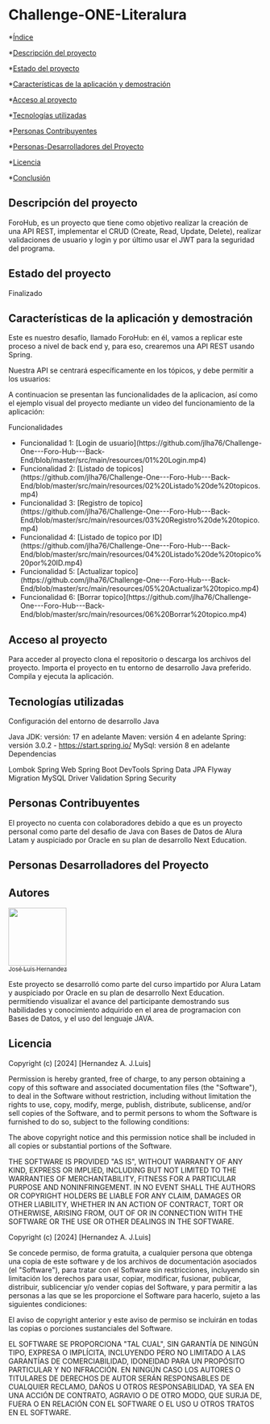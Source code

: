# Challenge-ONE-Literalura

*[Índice](#índice)

*[Descripción del proyecto](#descripción-del-proyecto)

*[Estado del proyecto](#Estado-del-proyecto)

*[Características de la aplicación y demostración](#Características-de-la-aplicación-y-demostración)

*[Acceso al proyecto](#acceso-proyecto)

*[Tecnologías utilizadas](#tecnologías-utilizadas)

*[Personas Contribuyentes](#personas-contribuyentes)

*[Personas-Desarrolladores del Proyecto](#personas-desarrolladores)

*[Licencia](#licencia)

*[Conclusión](#conclusión)



<h2 id=#descripción-del-proyecto> Descripción del proyecto </h2>
<p>
ForoHub, es un proyecto que tiene como objetivo realizar la creación de una API REST, implementar el CRUD (Create, Read, Update, Delete), 
realizar validaciones de usuario y login y por último usar el JWT para la seguridad del programa.
</p>

<h2 id=#Estado-del-proyecto> Estado del proyecto </h2>
<p>
Finalizado
</p>

<h2 id=##Características-de-la-aplicación-y-demostración> Características de la aplicación y demostración </h2>
<p>

Este es nuestro desafío, llamado ForoHub: en él, vamos a replicar este proceso a nivel de back end y, para eso, crearemos una API REST usando Spring.

Nuestra API se centrará específicamente en los tópicos, y debe permitir a los usuarios:

A continuacion se presentan las funcionalidades de la aplicacion, así como el ejemplo visual del proyecto mediante un video del funcionamiento de la aplicación:

Funcionalidades

<ul>
<li>Funcionalidad 1: [Login de usuario](https://github.com/jlha76/Challenge-One---Foro-Hub---Back-End/blob/master/src/main/resources/01%20Login.mp4)</li>
<li>Funcionalidad 2: [Listado de topicos](https://github.com/jlha76/Challenge-One---Foro-Hub---Back-End/blob/master/src/main/resources/02%20Listado%20de%20topicos.mp4)</li>
<li>Funcionalidad 3: [Registro de topico](https://github.com/jlha76/Challenge-One---Foro-Hub---Back-End/blob/master/src/main/resources/03%20Registro%20de%20topico.mp4)</li>
<li>Funcionalidad 4: [Listado de topico por ID](https://github.com/jlha76/Challenge-One---Foro-Hub---Back-End/blob/master/src/main/resources/04%20Listado%20de%20topico%20por%20ID.mp4)</li>
<li>Funcionalidad 5: [Actualizar topico](https://github.com/jlha76/Challenge-One---Foro-Hub---Back-End/blob/master/src/main/resources/05%20Actualizar%20topico.mp4)</li>
<li>Funcionalidad 6: [Borrar topico](https://github.com/jlha76/Challenge-One---Foro-Hub---Back-End/blob/master/src/main/resources/06%20Borrar%20topico.mp4)</li>
</ul>

</p>

<h2 id=#acceso-proyecto> Acceso al proyecto </h2>
<p>
Para acceder al proyecto clona el repositorio o descarga los archivos del proyecto. Importa el proyecto en tu entorno de desarrollo Java preferido. Compila y ejecuta la aplicación.
</p>

<h2 id=##tecnologías-utilizadas> Tecnologías utilizadas </h2>
<p>
  Configuración del entorno de desarrollo Java

Java JDK: versión: 17 en adelante
Maven: versión 4 en adelante
Spring: versión 3.0.2 - https://start.spring.io/
MySql: versión 8 en adelante
Dependencias

Lombok
Spring Web
Spring Boot DevTools
Spring Data JPA
Flyway Migration
MySQL Driver
Validation
Spring Security
</p>

<h2 id=#personas-contribuyentes> Personas Contribuyentes </h2>
<p>
  El proyecto no cuenta con colaboradores debido a que es un proyecto personal como parte del desafio de Java con Bases de Datos de Alura Latam y auspiciado por Oracle en su plan de desarrollo Next Education.
</p>

<h2 id=#personas-desarrolladores> Personas  Desarrolladores del Proyecto </h2>
<p>

  ## Autores

[<img src="https://avatars.githubusercontent.com/u/105262310?v=4" width=115><br><sub>José Luis Hernandez</sub>](https://github.com/jlha76)

Este proyecto se desarrolló como parte del curso impartido por Alura Latam y auspiciado por Oracle en su plan de desarrollo Next Education. permitiendo visualizar el avance del participante demostrando sus habilidades y conocimiento adquirido en el area de programacion con Bases de Datos, y el uso del lenguaje JAVA.
</p>

<h2 id=#Licencia>Licencia</h2>
<p>

Copyright (c) [2024] [Hernandez A. J.Luis]

Permission is hereby granted, free of charge, to any person obtaining a copy
of this software and associated documentation files (the "Software"), to deal
in the Software without restriction, including without limitation the rights
to use, copy, modify, merge, publish, distribute, sublicense, and/or sell
copies of the Software, and to permit persons to whom the Software is
furnished to do so, subject to the following conditions:

The above copyright notice and this permission notice shall be included in all
copies or substantial portions of the Software.

THE SOFTWARE IS PROVIDED "AS IS", WITHOUT WARRANTY OF ANY KIND, EXPRESS OR
IMPLIED, INCLUDING BUT NOT LIMITED TO THE WARRANTIES OF MERCHANTABILITY,
FITNESS FOR A PARTICULAR PURPOSE AND NONINFRINGEMENT. IN NO EVENT SHALL THE
AUTHORS OR COPYRIGHT HOLDERS BE LIABLE FOR ANY CLAIM, DAMAGES OR OTHER
LIABILITY, WHETHER IN AN ACTION OF CONTRACT, TORT OR OTHERWISE, ARISING FROM,
OUT OF OR IN CONNECTION WITH THE SOFTWARE OR THE USE OR OTHER DEALINGS IN THE
SOFTWARE.



Copyright (c) [2024] [Hernandez A. J.Luis]

Se concede permiso, de forma gratuita, a cualquier persona que obtenga una copia
de este software y de los archivos de documentación asociados (el "Software"), para tratar
con el Software sin restricciones, incluyendo sin limitación los derechos
para usar, copiar, modificar, fusionar, publicar, distribuir, sublicenciar y/o vender
copias del Software, y para permitir a las personas a las que se les proporcione el Software
para hacerlo, sujeto a las siguientes condiciones:

El aviso de copyright anterior y este aviso de permiso se incluirán en todas las
copias o porciones sustanciales del Software.

EL SOFTWARE SE PROPORCIONA "TAL CUAL", SIN GARANTÍA DE NINGÚN TIPO, EXPRESA O
IMPLÍCITA, INCLUYENDO PERO NO LIMITADO A LAS GARANTÍAS DE COMERCIABILIDAD,
IDONEIDAD PARA UN PROPÓSITO PARTICULAR Y NO INFRACCIÓN. EN NINGÚN CASO LOS
AUTORES O TITULARES DE DERECHOS DE AUTOR SERÁN RESPONSABLES DE CUALQUIER RECLAMO, DAÑOS U OTROS
RESPONSABILIDAD, YA SEA EN UNA ACCIÓN DE CONTRATO, AGRAVIO O DE OTRO MODO, QUE SURJA DE,
FUERA O EN RELACIÓN CON EL SOFTWARE O EL USO U OTROS TRATOS EN EL
SOFTWARE.
</p>

